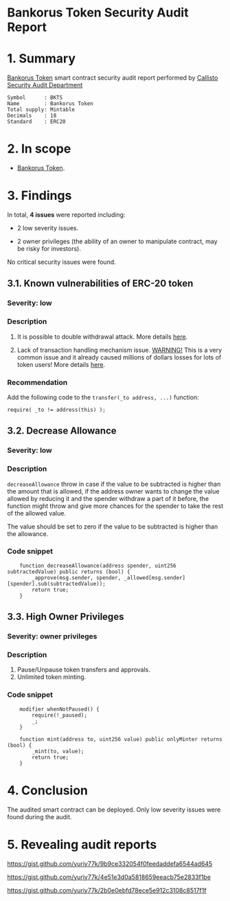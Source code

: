 # Bankorus Token Security Audit Report

# 1. Summary

[Bankorus Token](https://ropsten.etherscan.io/address/0x39d6095f20e30d7280069d4913f69bccf121692b#code) smart contract security audit report performed by [Callisto Security Audit Department](https://github.com/EthereumCommonwealth/Auditing)

	Symbol      : BKTS
	Name        : Bankorus Token
	Total supply: Mintable
	Decimals    : 18 
	Standard    : ERC20

# 2. In scope

- [Bankorus Token](https://ropsten.etherscan.io/address/0x39d6095f20e30d7280069d4913f69bccf121692b#code).

# 3. Findings

In total, **4 issues** were reported including:

- 2 low severity issues.

- 2 owner privileges (the ability of an owner to manipulate contract, may be risky for investors).

No critical security issues were found.

## 3.1. Known vulnerabilities of ERC-20 token

### Severity: low

### Description

1. It is possible to double withdrawal attack. More details [here](https://docs.google.com/document/d/1YLPtQxZu1UAvO9cZ1O2RPXBbT0mooh4DYKjA_jp-RLM/edit).

2. Lack of transaction handling mechanism issue. [WARNING!](https://gist.github.com/Dexaran/ddb3e89fe64bf2e06ed15fbd5679bd20)  This is a very common issue and it already caused millions of dollars losses for lots of token users! More details [here](https://docs.google.com/document/d/1Feh5sP6oQL1-1NHi-X1dbgT3ch2WdhbXRevDN681Jv4/edit).

### Recommendation

Add the following code to the `transfer(_to address, ...)` function:

```
require( _to != address(this) );

```

## 3.2. Decrease Allowance

### Severity: low

### Description

`decreaseAllowance` throw in case if the value to be subtracted is higher than the amount that is allowed, if the address owner wants to change the value allowed by reducing it and the spender withdraw a part of it before, the function might throw and give more chances for the spender to take the rest of the allowed value.

The value should be set to zero if the value to be subtracted is higher than the allowance.

### Code snippet

```
    function decreaseAllowance(address spender, uint256 subtractedValue) public returns (bool) {
        _approve(msg.sender, spender, _allowed[msg.sender][spender].sub(subtractedValue));
        return true;
    }
```

## 3.3. High Owner Privileges

### Severity: owner privileges

### Description

1. Pause/Unpause token transfers and approvals.
2. Unlimited token minting.  

### Code snippet

```
    modifier whenNotPaused() {
        require(!_paused);
        _;
    }
```

```
    function mint(address to, uint256 value) public onlyMinter returns (bool) {
        _mint(to, value);
        return true;
    }
```

# 4. Conclusion

The audited smart contract can be deployed. Only low severity issues were found during the audit.

# 5. Revealing audit reports

https://gist.github.com/yuriy77k/9b9ce332054f0feedaddefa6544ad645

https://gist.github.com/yuriy77k/4e51e3d0a5818659eeacb75e2833f1be

https://gist.github.com/yuriy77k/2b0e0ebfd78ece5e912c3108c8517f1f
